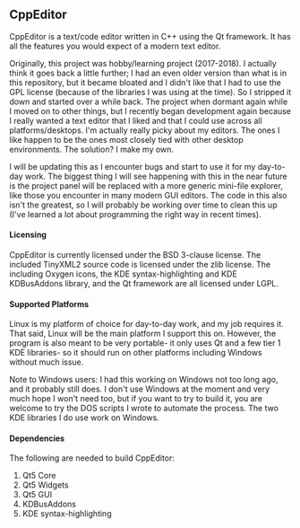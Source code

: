 ## CppEditor
CppEditor is a text/code editor written in C++ using the Qt framework. It has all the features you would expect of a modern text editor.

Originally, this project was hobby/learning project (2017-2018). I actually think it goes back a little further; I had an even older version than what is in this repository, but it became bloated and I didn't like that I had to use the GPL license (because of the libraries I was using at the time). So I stripped it down and started over a while back. The project when dormant again while I moved on to other things, but I recently began development again because I really wanted a text editor that I liked and that I could use across all platforms/desktops. I'm actually really picky about my editors. The ones I like happen to be the ones most closely tied with other desktop environments. The solution? I make my own.

I will be updating this as I encounter bugs and start to use it for my day-to-day work. The biggest thing I will see happening with this in the near future is the project panel will be replaced with a more generic mini-file explorer, like those you encounter in many modern GUI editors. The code in this also isn't the greatest, so I will probably be working over time to clean this up (I've learned a lot about programming the right way in recent times).

#### Licensing
CppEditor is currently licensed under the BSD 3-clause license. The included TinyXML2 source code is licensed under the zlib license. The including Oxygen icons, the KDE syntax-highlighting and KDE KDBusAddons library, and the Qt framework are all licensed under LGPL.

#### Supported Platforms
Linux is my platform of choice for day-to-day work, and my job requires it. That said, Linux will be the main platform I support this on. However, the program is also meant to be very portable- it only uses Qt and a few tier 1 KDE libraries- so it should run on other platforms including Windows without much issue.

Note to Windows users: I had this working on Windows not too long ago, and it probably still does. I don't use Windows at the moment and very much hope I won't need too, but if you want to try to build it, you are welcome to try the DOS scripts I wrote to automate the process. The two KDE libraries I do use work on Windows.

#### Dependencies
The following are needed to build CppEditor:   
1. Qt5 Core
2. Qt5 Widgets
3. Qt5 GUI
4. KDBusAddons
6. KDE syntax-highlighting

